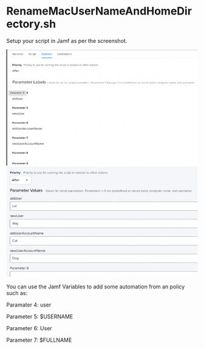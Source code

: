 # RenameMacUserNameAndHomeDirectory.sh

Setup your script in Jamf as per the screenshot.

![ScreenShot](https://github.com/aqueries/Jamf-Scripts/raw/main/RenameMacUserNameAndHomeDirectory/Jamf%20Script%20Parameter%20Setup.png)
![ScreenShot](https://github.com/aqueries/Jamf-Scripts/raw/main/RenameMacUserNameAndHomeDirectory/Jamf%20Policy%20Script%20Variable%20Setup.png)


You can use the Jamf Variables to add some automation from an policy such as:

Paramater 4: user

Parameter 5: $USERNAME

Parameter 6: User

Parameter 7: $FULLNAME


